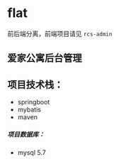 # flat
前后端分离，前端项目请见 `rcs-admin`


## 爱家公寓后台管理

## 项目技术栈：
- springboot
- mybatis
- maven

##### 项目数据库：
- mysql 5.7
